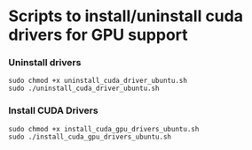 # Scripts to install/uninstall cuda drivers for GPU support

### Uninstall drivers

```
sudo chmod +x uninstall_cuda_driver_ubuntu.sh
sudo ./uninstall_cuda_driver_ubuntu.sh
```

### Install CUDA Drivers

```
sudo chmod +x install_cuda_gpu_drivers_ubuntu.sh
sudo ./install_cuda_gpu_drivers_ubuntu.sh
```
